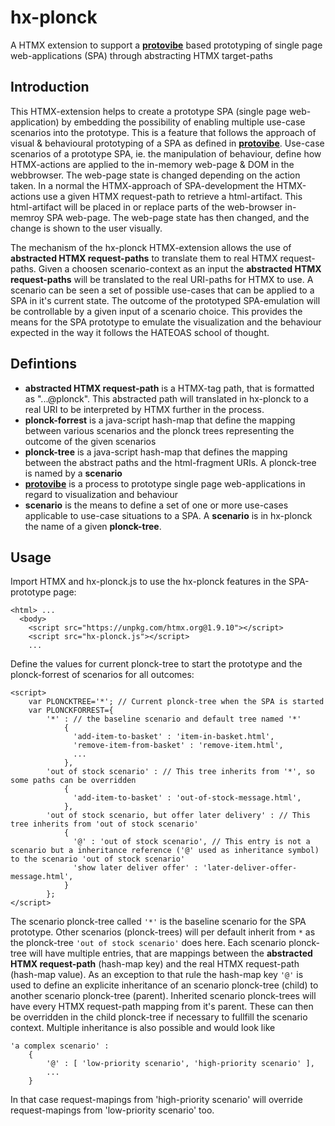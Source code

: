 # hx-plonck
A HTMX extension to support a __[protovibe](https://github.com/sascha-dibbern/protovibe)__ based prototyping of single page web-applications (SPA) through abstracting HTMX target-paths

## Introduction
This HTMX-extension helps to create a prototype SPA (single page web-application) by embedding the possibility of enabling multiple use-case scenarios into the prototype. This is a feature that follows the approach of visual & behavioural prototyping of a SPA as defined in __[protovibe](https://github.com/sascha-dibbern/protovibe)__.
Use-case scenarios of a prototype SPA, ie. the manipulation of behaviour, define how HTMX-actions are applied to the in-memory web-page & DOM in the webbrowser. The web-page state is changed depending on the action taken. In a normal the HTMX-approach of SPA-development the HTMX-actions use a given HTMX request-path to retrieve a html-artifact. This html-artifact will be placed in or replace parts of the web-browser in-memroy SPA web-page. The web-page state has then changed, and the change is shown to the user visually. 

The mechanism of the hx-plonck HTMX-extension allows the use of __abstracted HTMX request-paths__ to translate them to real HTMX request-paths. Given a choosen scenario-context as an input the __abstracted HTMX request-paths__ will be translated to the real URI-paths for HTMX to use. A scenario can be seen a set of possible use-cases that can be applied to a SPA in it's current state.
The outcome of the prototyped SPA-emulation will be controllable by a given input of a scenario choice. This provides the means for the SPA prototype to emulate the visualization and the behaviour expected in the way it follows the HATEOAS school of thought.

## Defintions
 * __abstracted HTMX request-path__ is a HTMX-tag path, that is formatted as "...@plonck". This abstracted path will translated in hx-plonck to a real URI to be interpreted by HTMX further in the process.
 * __plonck-forrest__ is a java-script hash-map that define the mapping between various scenarios and the plonck trees representing the outcome of the given scenarios
 * __plonck-tree__ is a java-script hash-map that defines the mapping between the abstract paths and the html-fragment URIs. A plonck-tree is named by a __scenario__
 * __[protovibe](https://github.com/sascha-dibbern/protovibe)__ is a process to prototype single page web-applications in regard to visualization and behaviour
 * __scenario__ is the means to define a set of one or more use-cases applicable to use-case situations to a SPA. A __scenario__ is in hx-plonck the name of a given __plonck-tree__.

## Usage

Import HTMX and hx-plonck.js to use the hx-plonck features in the SPA-prototype page:

    <html> ...
      <body>
	    <script src="https://unpkg.com/htmx.org@1.9.10"></script>
	    <script src="hx-plonck.js"></script>
        ...

Define the values for current plonck-tree to start the prototype and the plonck-forrest of scenarios for all outcomes:

    <script>
        var PLONCKTREE='*'; // Current plonck-tree when the SPA is started
        var PLONCKFORREST={
	        '*' : // the baseline scenario and default tree named '*'
	            {
		          'add-item-to-basket' : 'item-in-basket.html',
		          'remove-item-from-basket' : 'remove-item.html',
                  ...
	            },
	        'out of stock scenario' : // This tree inherits from '*', so some paths can be overridden
	            {
		          'add-item-to-basket' : 'out-of-stock-message.html',
	            },
	        'out of stock scenario, but offer later delivery' : // This tree inherits from 'out of stock scenario'
	            {
                  '@' : 'out of stock scenario', // This entry is not a scenario but a inheritance reference ('@' used as inheritance symbol) to the scenario 'out of stock scenario'
		          'show later deliver offer' : 'later-deliver-offer-message.html',
	            }
            };
    </script>

The scenario plonck-tree called `'*'` is the baseline scenario for the SPA prototype. Other scenarios (plonck-trees) will per default inherit from `*` as the plonck-tree `'out of stock scenario'` does here. 
Each scenario plonck-tree will have multiple entries, that are mappings between the __abstracted HTMX request-path__ (hash-map key) and the real HTMX request-path (hash-map value). As an exception to that rule the hash-map key `'@'` is used to define an explicite inheritance of an scenario plonck-tree (child) to another scenario plonck-tree (parent).
Inherited scenario plonck-trees will have every HTMX request-path mapping from it's parent. These can then be overridden in the child plonck-tree if necessary to fullfill the scenario context.
Multiple inheritance is also possible and would look like

    'a complex scenario' : 
        {
            '@' : [ 'low-priority scenario', 'high-priority scenario' ],
            ...
        }

In that case request-mapings from 'high-priority scenario' will override request-mapings from 'low-priority scenario' too.
